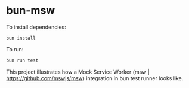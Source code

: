 # bun-msw

To install dependencies:

```bash
bun install
```

To run:

```bash
bun run test
```

This project illustrates how a Mock Service Worker (msw | https://github.com/mswjs/msw) integration in bun test runner looks like. 

